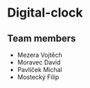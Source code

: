 # Digital-clock

## Team members
* Mezera Vojtěch
* Moravec David
* Pavlíček Michal
* Mostecký Filip
